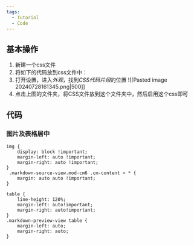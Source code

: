 ```yaml
---
tags:
  - Tutorial
  - Code
---
```

## 基本操作
1. 新建一个css文件
2. 将如下的代码放到css文件中：
1. 打开设置，进入*外观*，找到*CSS代码片段*的位置
	![[Pasted image 20240728161345.png|500]]
1. 点击上图的文件夹，将CSS文件放到这个文件夹中，然后启用这个css即可
## 代码
### 图片及表格居中
```
img {
	display: block !important;
	margin-left: auto !important;
	margin-right: auto !important;
}
 .markdown-source-view.mod-cm6 .cm-content > * {
	margin: auto auto !important;
}

table { 
	line-height: 120%;
	margin-left: auto!important;
	margin-right: auto!important;
} 
.markdown-preview-view table { 
	margin-left: auto; 
	margin-right: auto; 
}
```
